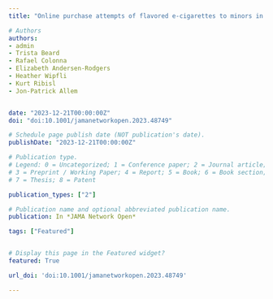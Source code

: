 ```yaml
---
title: "Online purchase attempts of flavored e-cigarettes to minors in California before and after Senate Bill 793"

# Authors
authors:
- admin
- Trista Beard
- Rafael Colonna
- Elizabeth Andersen-Rodgers
- Heather Wipfli
- Kurt Ribisl
- Jon-Patrick Allem


date: "2023-12-21T00:00:00Z"
doi: "doi:10.1001/jamanetworkopen.2023.48749"

# Schedule page publish date (NOT publication's date).
publishDate: "2023-12-21T00:00:00Z"

# Publication type.
# Legend: 0 = Uncategorized; 1 = Conference paper; 2 = Journal article;
# 3 = Preprint / Working Paper; 4 = Report; 5 = Book; 6 = Book section;
# 7 = Thesis; 8 = Patent

publication_types: ["2"]

# Publication name and optional abbreviated publication name.
publication: In *JAMA Network Open*

tags: ["Featured"]


# Display this page in the Featured widget?
featured: True

url_doi: 'doi:10.1001/jamanetworkopen.2023.48749'

---
```

